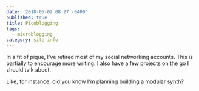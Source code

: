 ```yaml
---
date: '2018-05-02 08:27 -0400'
published: true
title: Picoblogging
tags:
  - microblogging
category: site-info
---
```

In a fit of pique, I've retired most of my social networking accounts. This is partially to encourage more writing. I also have a few projects on the go I should talk about.

Like, for instance, did you know I'm planning building a modular synth?

